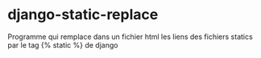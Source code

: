 # django-static-replace
Programme qui remplace dans un fichier html les liens des fichiers statics par le tag {% static %} de django
